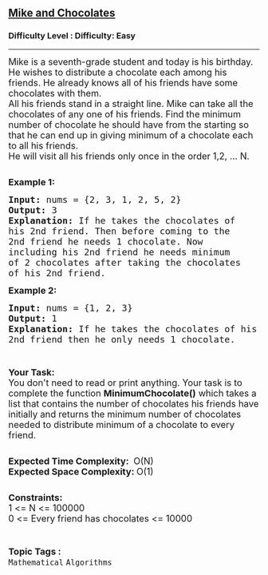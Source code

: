 <h2><a href="https://www.geeksforgeeks.org/problems/mike-and-chocolates1444/1?page=13&status=unsolved&sortBy=accuracy">Mike and Chocolates</a></h2><h3>Difficulty Level : Difficulty: Easy</h3><hr><div class="problems_problem_content__Xm_eO"><p><span style="font-size: 18px;">Mike is a seventh-grade student and today is his birthday. He wishes to distribute a chocolate each among his friends. He already knows all of his friends have some chocolates with them.<br>All his friends stand in a straight line. Mike can take all the chocolates of any one of his friends. Find the minimum number of chocolate he should have from the starting so that he can end up in giving minimum of a chocolate each to all his friends.&nbsp;<br>He will visit all his friends only once in the order 1,2, ... N.</span><br>&nbsp;</p>
<p><span style="font-size: 18px;"><strong>Example 1:</strong></span></p>
<pre><span style="font-size: 18px;"><strong>Input: </strong>nums = {2, 3, 1, 2, 5, 2}
<strong>Output: </strong>3
<strong>Explanation: </strong>If he takes the chocolates of 
his 2nd friend. Then before coming to the 
2nd friend he needs 1 chocolate. Now 
including his 2nd friend he needs minimum 
of 2 chocolates after taking the chocolates 
of his 2nd friend. </span>
</pre>
<p><span style="font-size: 18px;"><strong>Example 2:</strong></span></p>
<pre><span style="font-size: 18px;"><strong>Input: </strong>nums = {1, 2, 3}
<strong>Output: </strong>1
<strong>Explanation: </strong>If he takes the chocolates of his 
2nd friend then he only needs 1 chocolate.</span>
</pre>
<p>&nbsp;</p>
<p><span style="font-size: 18px;"><strong>Your Task:</strong><br>You don't need to read or print anything. Your task is to complete the function&nbsp;<strong>MinimumChocolate()</strong> which takes a list that contains the number of chocolates his friends have initially and returns the minimum number of chocolates needed to distribute minimum of a chocolate to every friend.</span><br>&nbsp;</p>
<p><span style="font-size: 18px;"><strong>Expected Time Complexity:&nbsp;</strong>&nbsp;O(N)<br><strong>Expected Space Complexity: </strong>O(1)</span><br>&nbsp;</p>
<p><strong><span style="font-size: 18px;">Constraints:</span></strong><br><span style="font-size: 18px;">1 &lt;= N &lt;= 100000</span><br><span style="font-size: 18px;">0 &lt;= Every friend has chocolates &lt;= 10000</span></p></div><br><p><span style=font-size:18px><strong>Topic Tags : </strong><br><code>Mathematical</code>&nbsp;<code>Algorithms</code>&nbsp;